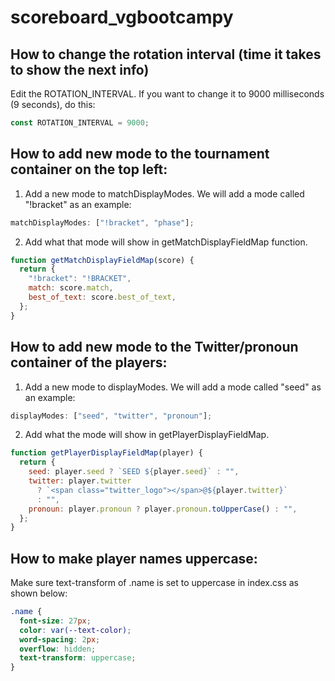 # scoreboard_vgbootcampy

## How to change the rotation interval (time it takes to show the next info)

Edit the ROTATION_INTERVAL. If you want to change it to 9000 milliseconds (9 seconds), do this:

```js
const ROTATION_INTERVAL = 9000;
```

## How to add new mode to the tournament container on the top left:

1. Add a new mode to matchDisplayModes. We will add a mode called "!bracket" as an example:

```js
matchDisplayModes: ["!bracket", "phase"];
```

2. Add what that mode will show in getMatchDisplayFieldMap function.

```js
function getMatchDisplayFieldMap(score) {
  return {
    "!bracket": "!BRACKET",
    match: score.match,
    best_of_text: score.best_of_text,
  };
}
```

## How to add new mode to the Twitter/pronoun container of the players:

1. Add a new mode to displayModes. We will add a mode called "seed" as an example:

```js
displayModes: ["seed", "twitter", "pronoun"];
```

2. Add what the mode will show in getPlayerDisplayFieldMap.

```js
function getPlayerDisplayFieldMap(player) {
  return {
    seed: player.seed ? `SEED ${player.seed}` : "",
    twitter: player.twitter
      ? `<span class="twitter_logo"></span>@${player.twitter}`
      : "",
    pronoun: player.pronoun ? player.pronoun.toUpperCase() : "",
  };
}
```

## How to make player names uppercase:

Make sure text-transform of .name is set to uppercase in index.css as shown below:

```css
.name {
  font-size: 27px;
  color: var(--text-color);
  word-spacing: 2px;
  overflow: hidden;
  text-transform: uppercase;
}
```
